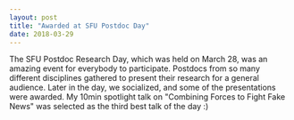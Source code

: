 ```yaml
---
layout: post
title: "Awarded at SFU Postdoc Day"
date: 2018-03-29
---
```


The SFU Postdoc Research Day, which was held on March 28, was an amazing event for everybody to participate. Postdocs from so many different disciplines gathered to present their research for a general audience. Later in the day, we socialized, and some of the presentations were awarded. My 10min spotlight talk on "Combining Forces to Fight Fake News" was selected as the third best talk of the day :)

